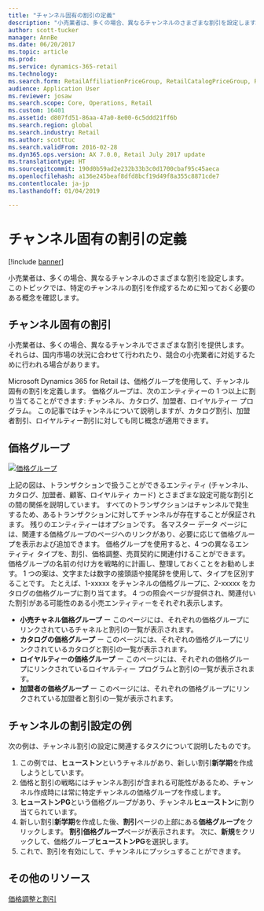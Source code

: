 ```yaml
---
title: "チャンネル固有の割引の定義"
description: "小売業者は、多くの場合、異なるチャンネルのさまざまな割引を設定します。 このトピックでは、特定のチャンネルの割引を作成するために知っておく必要のある概念を確認します。"
author: scott-tucker
manager: AnnBe
ms.date: 06/20/2017
ms.topic: article
ms.prod: 
ms.service: dynamics-365-retail
ms.technology: 
ms.search.form: RetailAffiliationPriceGroup, RetailCatalogPriceGroup, RetailChannelPriceGroup, RetailDiscountPriceGroup, RetailDiscountPricingWorkspace, RetailPeriodicDiscount, RetailStoreItemPriceList, RetailStoreTable
audience: Application User
ms.reviewer: josaw
ms.search.scope: Core, Operations, Retail
ms.custom: 16401
ms.assetid: d807fd51-86aa-47a0-8e00-6c5ddd21ff6b
ms.search.region: global
ms.search.industry: Retail
ms.author: scotttuc
ms.search.validFrom: 2016-02-28
ms.dyn365.ops.version: AX 7.0.0, Retail July 2017 update
ms.translationtype: HT
ms.sourcegitcommit: 190d0b59ad2e232b33b3c0d1700cbaf95c45aeca
ms.openlocfilehash: a136e245beaf8dfd8bcf19d49f8a355c8871cde7
ms.contentlocale: ja-jp
ms.lasthandoff: 01/04/2019

---
```


# <a name="define-channel-specific-discounts"></a>チャンネル固有の割引の定義

[!include [banner](includes/banner.md)]

小売業者は、多くの場合、異なるチャンネルのさまざまな割引を設定します。 このトピックでは、特定のチャンネルの割引を作成するために知っておく必要のある概念を確認します。

## <a name="channel-specific-discounts"></a>チャンネル固有の割引

小売業者は、多くの場合、異なるチャンネルでさまざまな割引を提供します。 それらは、国内市場の状況に合わせて行われたり、競合の小売業者に対処するために行われる場合があります。

Microsoft Dynamics 365 for Retail は、価格グループを使用して、チャンネル固有の割引を定義します。 価格グループは、次のエンティティーの 1 つ以上に割り当てることができます: チャンネル、カタログ、加盟者、ロイヤルティー プログラム。 この記事ではチャンネルについて説明しますが、カタログ割引、加盟者割引、ロイヤルティー割引に対しても同じ概念が適用できます。

## <a name="price-groups"></a>価格グループ

[![価格グループ](./media/price-groups-1024x608.png)](./media/price-groups.png)

上記の図は、トランザクションで扱うことができるエンティティ (チャンネル、カタログ、加盟者、顧客、ロイヤルティ カード) とさまざまな設定可能な割引との間の関係を説明しています。 すべてのトランザクションはチャンネルで発生するため、あるトランザクションに対してチャンネルが存在することが保証されます。 残りのエンティティーはオプションです。 各マスター データ ページには、関連する価格グループのページへのリンクがあり、必要に応じて価格グループを表示および追加できます。 価格グループを使用すると、4 つの異なるエンティティ タイプを、割引、価格調整、売買契約に関連付けることができます。 価格グループの名前の付け方を戦略的に計画し、整理しておくことをお勧めします。 1 つの案は、文字または数字の接頭語や接尾辞を使用して、タイプを区別することです。 たとえば、1-xxxxx をチャンネルの価格グループに、2-xxxxx をカタログの価格グループに割り当てます。 4 つの照会ページが提供され、関連付いた割引がある可能性のある小売エンティティーをそれぞれ表示します。

- **小売チャネル価格グループ** ー このページには、それぞれの価格グループにリンクされているチャネルと割引の一覧が表示されます。
- **カタログの価格グループ** ー このページには、それぞれの価格グループにリンクされているカタログと割引の一覧が表示されます。
- **ロイヤルティーの価格グループ** ー このページには、それぞれの価格グループにリンクされているロイヤルティー プログラムと割引の一覧が表示されます。
- **加盟者の価格グループ** ー このページには、それぞれの価格グループにリンクされている加盟者と割引の一覧が表示されます。

## <a name="example-channel-discount-set-up"></a>チャンネルの割引設定の例

次の例は、チャンネル割引の設定に関連するタスクについて説明したものです。

1. この例では、**ヒューストン**というチャネルがあり、新しい割引**新学期**を作成しようとしています。
2. 価格と割引の戦略にはチャンネル割引が含まれる可能性があるため、チャンネル作成時には常に特定チャンネルの価格グループを作成します。
3. **ヒューストンPG**という価格グループがあり、チャンネル**ヒューストン**に割り当てられています。
4. 新しい割引**新学期**を作成した後、**割引**ページの上部にある**価格グループ**をクリックします。 **割引価格グループ**ページが表示されます。 次に、**新規**をクリックして、価格グループ**ヒューストンPG**を選択します。
5. これで、割引を有効にして、チャンネルにプッシュすることができます。

## <a name="additional-resources"></a>その他のリソース

[価格調整と割引](price-adjustments-discounts.md)

